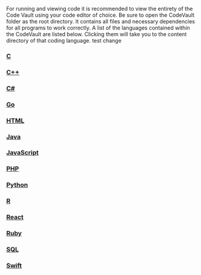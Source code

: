 For running and viewing code it is recommended to view the entirety of the Code Vault using your code editor of choice. Be sure to open the CodeVault folder as the root directory. It contains all files and necessary dependencies for all programs to work correctly. 
A list of the languages contained within the CodeVault are listed below. Clicking them will take you to the content directory of that coding language. 
test change

### [C](C/Ccontents.md)
### [C++](CplusPlus/CplusPlusContents.md)
### [C#](Csharp/CsharpContents.md)
### [Go](Go/GoContents.md)
### [HTML](HTML/HTMLcontents.md)
### [Java](Java/JavaContents.md)
### [JavaScript](JavaScript/JavaScriptContents.md)
### [PHP](PHP/PHPcontents.md)
### [Python](Python/PythonContents.md)
### [R](R/Rcontents.md)
### [React](React/ReactContents.md)
### [Ruby](Ruby/RubyContents.md)
### [SQL](SQL/SQLcontents.md)
### [Swift](Swift/SwiftContents.md)

